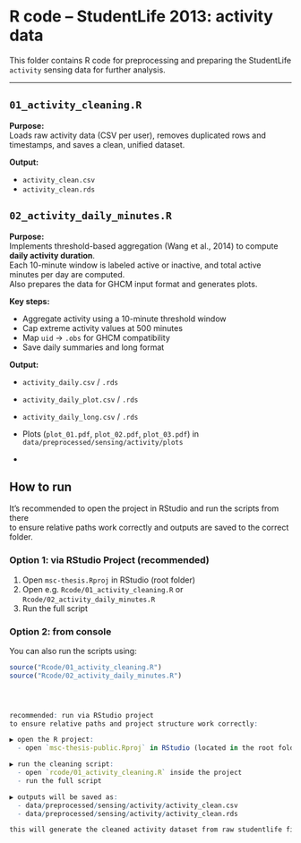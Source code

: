 # R code – StudentLife 2013: activity data

This folder contains R code for preprocessing and preparing the StudentLife `activity` sensing data for further analysis.

---

## `01_activity_cleaning.R`

**Purpose:**  
Loads raw activity data (CSV per user), removes duplicated rows and timestamps, and saves a clean, unified dataset.

**Output:**  
- `activity_clean.csv`  
- `activity_clean.rds`  


## `02_activity_daily_minutes.R`

**Purpose:**  
Implements threshold-based aggregation (Wang et al., 2014) to compute **daily activity duration**.  
Each 10-minute window is labeled active or inactive, and total active minutes per day are computed.  
Also prepares the data for GHCM input format and generates plots.

**Key steps:**  
- Aggregate activity using a 10-minute threshold window  
- Cap extreme activity values at 500 minutes  
- Map `uid` → `.obs` for GHCM compatibility  
- Save daily summaries and long format

**Output:**  
- `activity_daily.csv` / `.rds`  
- `activity_daily_plot.csv` / `.rds`  
- `activity_daily_long.csv` / `.rds`  
- Plots (`plot_01.pdf`, `plot_02.pdf`, `plot_03.pdf`) in `data/preprocessed/sensing/activity/plots`

-

## How to run

It’s recommended to open the project in RStudio and run the scripts from there  
to ensure relative paths work correctly and outputs are saved to the correct folder.

### Option 1: via RStudio Project (recommended)
1. Open `msc-thesis.Rproj` in RStudio (root folder)
2. Open e.g. `Rcode/01_activity_cleaning.R` or `Rcode/02_activity_daily_minutes.R`
3. Run the full script

### Option 2: from console
You can also run the scripts using:

```r
source("Rcode/01_activity_cleaning.R")
source("Rcode/02_activity_daily_minutes.R")




recommended: run via RStudio project
to ensure relative paths and project structure work correctly:

▶ open the R project:
  - open `msc-thesis-public.Rproj` in RStudio (located in the root folder)

▶ run the cleaning script:
  - open `rcode/01_activity_cleaning.R` inside the project
  - run the full script

▶ outputs will be saved as:
  - data/preprocessed/sensing/activity/activity_clean.csv
  - data/preprocessed/sensing/activity/activity_clean.rds

this will generate the cleaned activity dataset from raw studentlife files


